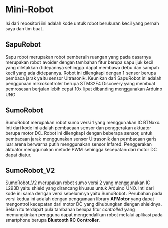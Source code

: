 # Mini-Robot
Isi dari repositori ini adalah kode untuk robot berukuran kecil yang pernah saya dan tim buat.

## SapuRobot
Sapu robot merupakan robot pembersih ruangan yang pada dasarnya merupakan robot avoider dengan tambahan fitur berupa sapu ijuk kecil yang diletakkan didepannya sehingga dapat membawa debu dan sampah kecil yang ada didepannya.
Robot ini dilengkapi dengan 1 sensor berupa pembaca jarak yaitu sensor Ultrasonik.
Keunikan dari SapuRobot ini adalah penggunaan mikrokontroler berupa STM32F4 Discovery yang membuat pemrosesan berjalan lebih cepat 10x lipat dibanding menggunakan Arduino UNO

## SumoRobot
SumoRobot merupakan robot sumo versi 1 yang menggunakan IC BTNxxx. Inti dari kode ini adalah pembacaan sensor dan penggerakan aktuator berupa motor DC.
Robot ini dilengkapi dengan beberapa sensor, untuk pembacaan jarak menggunakan sensor Ultrasonik dan pembacaan garis luar arena berwarna putih menggunakan sensor Infared.
Penggerakan aktuator menggunakan metode PWM sehingga kecepatan dari motor DC dapat diatur.

## SumoRobot_V2
SumoRobot_V2 merupakan robot sumo versi 2 yang menggunakan IC L293D yaitu shield yang dirancang khusus untuk Arduino UNO.
Inti dari kode ini sama dengan versi sebelumnya yaitu SumoRobot.
Perubahan pada versi kedua ini adalah dengan penggunaan library **AFMotor** yang dapat mengontrol kecepatan dari motor DC yang dihubungkan dengan shieldnya.
Selain itu terdapat pula tambahan berupa fitur *controlled* yang memungkinkan pengguna dapat mengendalikan robot melalui aplikasi pada smartphone berupa **Bluetooth RC Controller**.

